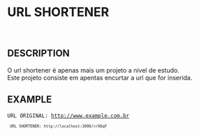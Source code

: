 <h1>URL SHORTENER</h1>
<br/>

<h2>DESCRIPTION</h2>

<p>O url shortener é apenas mais um projeto a nivel de estudo.<br/>
Este projeto consiste em apentas encurtar a url que for inserida.</p>

<h2>EXAMPLE</h2>

<code>URL ORIGINAL: http://www.example.com.br<code/>
<br/>
<code>URL SHORTENER: http://localhost:3000/r/ADqF</code>